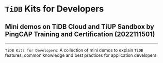 # `TiDB` Kits for Developers
## Mini demos on TiDB Cloud and TiUP Sandbox by PingCAP Training and Certification (2022111501)
-----------------------
`TiDB Kits for Developers`: A collection of mini demos to explain `TiDB` features, common knowledge and best practices for application developers.
